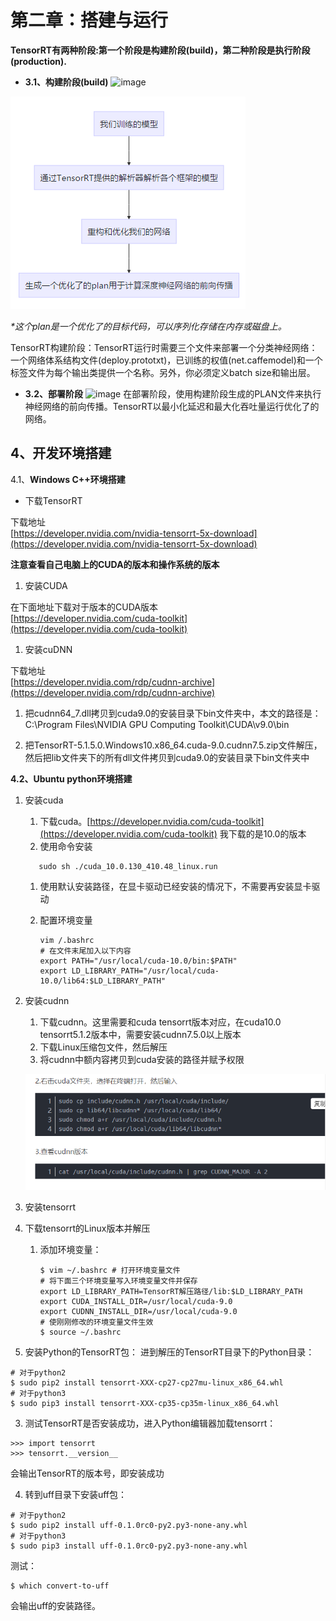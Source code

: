 # 第二章：搭建与运行

**TensorRT有两种阶段:第一个阶段是构建阶段\(build\)，第二种阶段是执行阶段\(production\).**

* **3.1、构建阶段\(build\)**
  ![image](https://note.youdao.com/yws/public/resource/a48e105e9dcf98f685bf69937a8ead17/xmlnote/A4A6EF17A0964F89A22BC732A5C19F2D/16563)

![](/Image/专业技能/TensorRT/TensorRT运行流程.png)

_\*这个plan是一个优化了的目标代码，可以序列化存储在内存或磁盘上。_

TensorRT构建阶段：TensorRT运行时需要三个文件来部署一个分类神经网络：一个网络体系结构文件\(deploy.prototxt\)，已训练的权值\(net.caffemodel\)和一个标签文件为每个输出类提供一个名称。另外，你必须定义batch size和输出层。

* **3.2、部署阶段**
  ![image](https://note.youdao.com/yws/public/resource/a48e105e9dcf98f685bf69937a8ead17/xmlnote/46743F3868424F70A8D4889F0B8F5EBF/16565)
  在部署阶段，使用构建阶段生成的PLAN文件来执行神经网络的前向传播。TensorRT以最小化延迟和最大化吞吐量运行优化了的网络。

## 4、开发环境搭建

4.1、**Windows C++环境搭建**

* 下载TensorRT

下载地址  
[https://developer.nvidia.com/nvidia-tensorrt-5x-download](https://developer.nvidia.com/nvidia-tensorrt-5x-download)

**注意查看自己电脑上的CUDA的版本和操作系统的版本**

1. 安装CUDA

在下面地址下载对于版本的CUDA版本  
[https://developer.nvidia.com/cuda-toolkit](https://developer.nvidia.com/cuda-toolkit)

1. 安装cuDNN

下载地址  
[https://developer.nvidia.com/rdp/cudnn-archive](https://developer.nvidia.com/rdp/cudnn-archive)

1. 把cudnn64\_7.dll拷贝到cuda9.0的安装目录下bin文件夹中，本文的路径是：C:\Program Files\NVIDIA GPU Computing Toolkit\CUDA\v9.0\bin

2. 把TensorRT-5.1.5.0.Windows10.x86\_64.cuda-9.0.cudnn7.5.zip文件解压，然后把lib文件夹下的所有dll文件拷贝到cuda9.0的安装目录下bin文件夹中

**4.2、Ubuntu python环境搭建**

1. 安装cuda  
   1. 下载cuda。[https://developer.nvidia.com/cuda-toolkit](https://developer.nvidia.com/cuda-toolkit) 我下载的是10.0的版本  
   2. 使用命令安装

   ```
      sudo sh ./cuda_10.0.130_410.48_linux.run
   ```

   1. 使用默认安装路径，在显卡驱动已经安装的情况下，不需要再安装显卡驱动

   2. 配置环境变量

      ```
      vim /.bashrc
      # 在文件末尾加入以下内容
      export PATH="/usr/local/cuda-10.0/bin:$PATH"
      export LD_LIBRARY_PATH="/usr/local/cuda-10.0/lib64:$LD_LIBRARY_PATH"
      ```

2. 安装cudnn  
   1. 下载cudnn。这里需要和cuda tensorrt版本对应，在cuda10.0 tensorrt5.1.2版本中，需要安装cudnn7.5.0以上版本  
   2. 下载Linux压缩包文件，然后解压  
   3. 将cudnn中额内容拷贝到cuda安装的路径并赋予权限

   ![](/Image/专业技能/TensorRT/cudnn安装.png)

  3. 安装tensorrt

1. 下载tensorrt的Linux版本并解压

   1. 添加环境变量：

      ```
      $ vim ~/.bashrc # 打开环境变量文件
      # 将下面三个环境变量写入环境变量文件并保存
      export LD_LIBRARY_PATH=TensorRT解压路径/lib:$LD_LIBRARY_PATH
      export CUDA_INSTALL_DIR=/usr/local/cuda-9.0
      export CUDNN_INSTALL_DIR=/usr/local/cuda-9.0
      # 使刚刚修改的环境变量文件生效
      $ source ~/.bashrc
      ```

2. 安装Python的TensorRT包：
   进到解压的TensorRT目录下的Python目录：

```
# 对于python2
$ sudo pip2 install tensorrt-XXX-cp27-cp27mu-linux_x86_64.whl
# 对于python3
$ sudo pip3 install tensorrt-XXX-cp35-cp35m-linux_x86_64.whl
```

3. 测试TensorRT是否安装成功，进入Python编辑器加载tensorrt：

```
>>> import tensorrt
>>> tensorrt.__version__
```

会输出TensorRT的版本号，即安装成功

4. 转到uff目录下安装uff包：

```
# 对于python2
$ sudo pip2 install uff-0.1.0rc0-py2.py3-none-any.whl
# 对于python3
$ sudo pip3 install uff-0.1.0rc0-py2.py3-none-any.whl
```

测试：

```
$ which convert-to-uff
```

会输出uff的安装路径。



